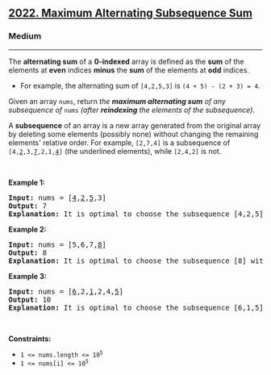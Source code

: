 <h2><a href="https://leetcode.com/problems/maximum-alternating-subsequence-sum">2022. Maximum Alternating Subsequence Sum</a></h2><h3>Medium</h3><hr><p>The <strong>alternating sum</strong> of a <strong>0-indexed</strong> array is defined as the <strong>sum</strong> of the elements at <strong>even</strong> indices <strong>minus</strong> the <strong>sum</strong> of the elements at <strong>odd</strong> indices.</p>

<ul>
	<li>For example, the alternating sum of <code>[4,2,5,3]</code> is <code>(4 + 5) - (2 + 3) = 4</code>.</li>
</ul>

<p>Given an array <code>nums</code>, return <em>the <strong>maximum alternating sum</strong> of any subsequence of </em><code>nums</code><em> (after <strong>reindexing</strong> the elements of the subsequence)</em>.</p>

<ul>
</ul>

<p>A <strong>subsequence</strong> of an array is a new array generated from the original array by deleting some elements (possibly none) without changing the remaining elements&#39; relative order. For example, <code>[2,7,4]</code> is a subsequence of <code>[4,<u>2</u>,3,<u>7</u>,2,1,<u>4</u>]</code> (the underlined elements), while <code>[2,4,2]</code> is not.</p>

<p>&nbsp;</p>
<p><strong class="example">Example 1:</strong></p>

<pre>
<strong>Input:</strong> nums = [<u>4</u>,<u>2</u>,<u>5</u>,3]
<strong>Output:</strong> 7
<strong>Explanation:</strong> It is optimal to choose the subsequence [4,2,5] with alternating sum (4 + 5) - 2 = 7.
</pre>

<p><strong class="example">Example 2:</strong></p>

<pre>
<strong>Input:</strong> nums = [5,6,7,<u>8</u>]
<strong>Output:</strong> 8
<strong>Explanation:</strong> It is optimal to choose the subsequence [8] with alternating sum 8.
</pre>

<p><strong class="example">Example 3:</strong></p>

<pre>
<strong>Input:</strong> nums = [<u>6</u>,2,<u>1</u>,2,4,<u>5</u>]
<strong>Output:</strong> 10
<strong>Explanation:</strong> It is optimal to choose the subsequence [6,1,5] with alternating sum (6 + 5) - 1 = 10.
</pre>

<p>&nbsp;</p>
<p><strong>Constraints:</strong></p>

<ul>
	<li><code>1 &lt;= nums.length &lt;= 10<sup>5</sup></code></li>
	<li><code>1 &lt;= nums[i] &lt;= 10<sup>5</sup></code></li>
</ul>